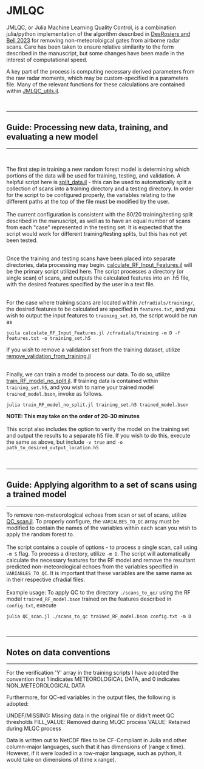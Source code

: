 # JMLQC

JMLQC, or Julia Machine Learning Quality Control, is a combination julia/python implementation of the algorithm described in [DesRosiers and Bell 2023](https://journals.ametsoc.org/view/journals/aies/aop/AIES-D-23-0064.1/AIES-D-23-0064.1.xml) for removing non-meteoroloigcal gates from airborne radar scans. Care has been taken to ensure relative similarity to the form described in the manuscript, but some changes have been made in the interest of computational speed. 

A key part of the process is computing necessary derived parameters from the raw radar moments, which may be custom-specified in a parameters file. Many of the relevant functions for these calculations are contained within [JMLQC_utils.jl](./src/JMLQC_utils.jl). 

  <br> 
  
___
## Guide: Processing new data, training, and evaluating a new model
___
  <br>
  
The first step in training a new random forest model is determining which portions of the data will be used for training, testing, and validation. A helpful script here is [split_data.jl](./split_data.jl) - this can be used to automatically split a collection of scans into a training directory and a testing directory. In order for the script to be configured properly, the variables relating to the different paths at the top of the file must be modified by the user. 
<br> <br>The current configuration is consistent with the 80/20 training/testing split described in the manuscript, as well as to have an equal number of scans from each "case" represented in the testing set. It is expected that the script would work for different training/testing splits, but this has not yet been tested. <br><br>

Once the training and testing scans have been placed into separate directories, data processing may begin. [calculate_RF_Input_Features.jl](calculate_RF_Input_Features.jl) will be the primary script utilized here. The script processes a directory (or single scan) of scans, and outputs the calculated features into an .h5 file, with the desired features specified by the user in a text file. <br><br>

For the case where training scans are located within `/cfradials/training/`, the desired features to be calculated are specified in `features.txt`, and you wish to output the input features to `training_set.h5`, the script would be run as
```
juila calculate_RF_Input_Features.jl /cfradials/training -m D -f features.txt -o training_set.h5
```
If you wish to remove a validation set from the training dataset, utilize [remove_validation_from_training.jl](./remove_validation_from_training.jl)
<br><br>


Finally, we can train a model to process our data. To do so, utilize [train_RF_model_no_split.jl](train_RF_model_no_split.jl). If training data is contained within `training_set.h5`, and you wish to name your trained model `trained_model.bson`, invoke as follows. 
```
julia train_RF_model_no_split.jl training_set.h5 trained_model.bson
```
<b>NOTE: This may take on the order of 20-30 minutes</b><br><br>
This script also includes the option to verify the model on the training set and output the results to a separate h5 file. If you wish to do this, execute the same as above, but include `-v true` and `-o path_to_desired_output_location.h5`<br><br><br>
___
## Guide: Applying algorithm to a set of scans using a trained model 
___
To remove non-meteorological echoes from scan or set of scans, utilize [QC_scan.jl](QC_scan.jl). To properly configure, the `VARIALBES_TO_QC` array must be modified to contain the names of the variables within each scan you wish to apply the random forest to. <br><br>
The script contains a couple of options - to process a single scan, call using `-m S` flag. To process a directory, utilize `-m D`. The script will automatically calculate the necessary features for the RF model and remove the resultant predicted non-meteorological echoes from the variables specified in `VARIABLES_TO_QC`. It is important that these variables are the same name as in their respective cfradial files. <br><br>
Example usage:
To apply QC to the directory `./scans_to_qc/` using the RF model `trained_RF_model.bson` trained on the features described in `config.txt`, execute
```
julia QC_scan.jl ./scans_to_qc trained_RF_model.bson config.txt -m D
```
<br>

___
## Notes on data conventions
_______
For the verification 'Y' array in the training scripts I have adopted the convention that 1 indicates METEOROLOGICAL DATA, and 0 indicates NON_METEOROLOGICAL DATA 

Furthermore, for QC-ed variables in the output files, the following is adopted:  

UNDEF/MISSING: Missing data in the original file or didn't meet QC thresholds
FILL_VALUE: Removed during MLQC process
VALUE: Retained during MLQC process 

Data is written out to NetCDF files to be CF-Compliant in Julia and other column-major languages, such that it has dimensions of (range x time). 
However, if it were loaded in a row-major language, such as python, it would take on dimensions of (time x range). 


